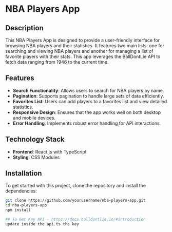 # NBA Players App

## Description

This NBA Players App is designed to provide a user-friendly interface for browsing NBA players and their statistics. It features two main lists: one for searching and viewing NBA players and another for managing a list of favorite players with their stats. This app leverages the BallDontLie API to fetch data ranging from 1946 to the current time.

## Features

- **Search Functionality**: Allows users to search for NBA players by name.
- **Pagination**: Supports pagination to handle large sets of data efficiently.
- **Favorites List**: Users can add players to a favorites list and view detailed statistics.
- **Responsive Design**: Ensures that the app works well on both desktop and mobile devices.
- **Error Handling**: Implements robust error handling for API interactions.

## Technology Stack

- **Frontend**: React.js with TypeScript
- **Styling**: CSS Modules

## Installation

To get started with this project, clone the repository and install the dependencies:

```bash
git clone https://github.com/yourusername/nba-players-app.git
cd nba-players-app
npm install

## To Get Key API - https://docs.balldontlie.io/#introduction
update inside the api.ts the key

```
